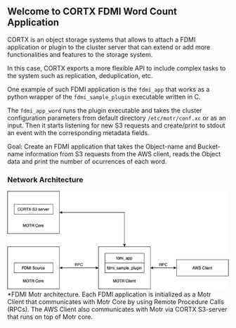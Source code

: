 ## Welcome to CORTX FDMI Word Count Application

CORTX is an object storage systems that allows to attach a FDMI application or plugin to the cluster server that can extend or add more functionalities and features to the storage system.

In this case, CORTX exports a more flexible API to include complex tasks to the system such as replication, deduplication, etc.
 
One example of such FDMI application is the `fdmi_app` that works as a python wrapper of the `fdmi_sample_plugin` executable written in C.

The `fdmi_app_word` runs the plugin executable and takes the cluster configuration parameters from default directory `/etc/motr/conf.xc` or as an input.
Then it starts listening for new S3 requests and create/print to stdout an event with the corresponding metadata fields. 

Goal: Create an FDMI application that takes the Object-name and Bucket-name information from S3 requests from the AWS client, reads the Object data and print the number of ocurrences of each word.

### Network Architecture

![CORTX MOTR FDMI Architecture](./images/CORTX-Motr-fdmi.png)
*FDMI Motr architecture. Each FDMI application is initialized as a Motr Client that communicates with Motr Core by using Remote Procedure Calls (RPCs). The AWS Client also communicates with Motr via CORTX S3-server that runs on top of Motr core. 
 


